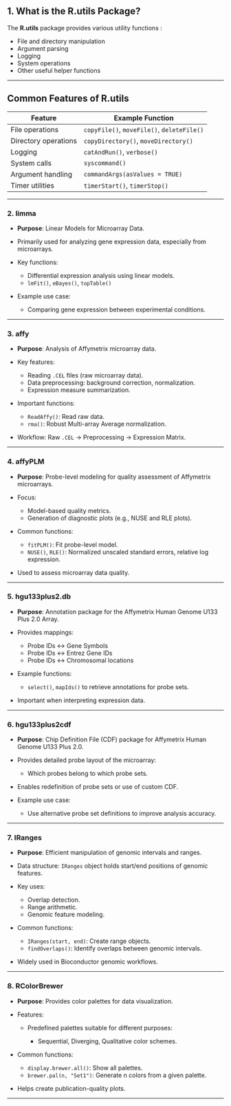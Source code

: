 

## 1. What is the **R.utils** Package?

The **R.utils** package provides various utility functions :
* File and directory manipulation
* Argument parsing
* Logging
* System operations
* Other useful helper functions
---
##  Common Features of R.utils

| Feature              | Example Function                           |
| -------------------- | ------------------------------------------ |
| File operations      | `copyFile()`, `moveFile()`, `deleteFile()` |
| Directory operations | `copyDirectory()`, `moveDirectory()`       |
| Logging              | `catAndRun()`, `verbose()`                 |
| System calls         | `syscommand()`                             |
| Argument handling    | `commandArgs(asValues = TRUE)`             |
| Timer utilities      | `timerStart()`, `timerStop()`              |

---


### 2. **limma**

* **Purpose**: Linear Models for Microarray Data.
* Primarily used for analyzing gene expression data, especially from microarrays.
* Key functions:

  * Differential expression analysis using linear models.
  * `lmFit()`, `eBayes()`, `topTable()`
* Example use case:
  * Comparing gene expression between experimental conditions.

---

###  3. **affy**

* **Purpose**: Analysis of Affymetrix microarray data.
* Key features:

  * Reading `.CEL` files (raw microarray data).
  * Data preprocessing: background correction, normalization.
  * Expression measure summarization.
* Important functions:

  * `ReadAffy()`: Read raw data.
  * `rma()`: Robust Multi-array Average normalization.
* Workflow: Raw `.CEL` → Preprocessing → Expression Matrix.

---

###  4. **affyPLM**

* **Purpose**: Probe-level modeling for quality assessment of Affymetrix microarrays.
* Focus:

  * Model-based quality metrics.
  * Generation of diagnostic plots (e.g., NUSE and RLE plots).
* Common functions:

  * `fitPLM()`: Fit probe-level model.
  * `NUSE()`, `RLE()`: Normalized unscaled standard errors, relative log expression.
* Used to assess microarray data quality.

---

###  5. **hgu133plus2.db**

* **Purpose**: Annotation package for the Affymetrix Human Genome U133 Plus 2.0 Array.
* Provides mappings:

  * Probe IDs ↔ Gene Symbols
  * Probe IDs ↔ Entrez Gene IDs
  * Probe IDs ↔ Chromosomal locations
* Example functions:

  * `select()`, `mapIds()` to retrieve annotations for probe sets.
* Important when interpreting expression data.

---

###  6. **hgu133plus2cdf**

* **Purpose**: Chip Definition File (CDF) package for Affymetrix Human Genome U133 Plus 2.0.
* Provides detailed probe layout of the microarray:

  * Which probes belong to which probe sets.
* Enables redefinition of probe sets or use of custom CDF.
* Example use case:

  * Use alternative probe set definitions to improve analysis accuracy.

---

###  7. **IRanges**

* **Purpose**: Efficient manipulation of genomic intervals and ranges.
* Data structure: `IRanges` object holds start/end positions of genomic features.
* Key uses:

  * Overlap detection.
  * Range arithmetic.
  * Genomic feature modeling.
* Common functions:

  * `IRanges(start, end)`: Create range objects.
  * `findOverlaps()`: Identify overlaps between genomic intervals.
* Widely used in Bioconductor genomic workflows.

---

###  8. **RColorBrewer**

* **Purpose**: Provides color palettes for data visualization.
* Features:

  * Predefined palettes suitable for different purposes:

    * Sequential, Diverging, Qualitative color schemes.
* Common functions:

  * `display.brewer.all()`: Show all palettes.
  * `brewer.pal(n, "Set1")`: Generate n colors from a given palette.
* Helps create publication-quality plots.

---
